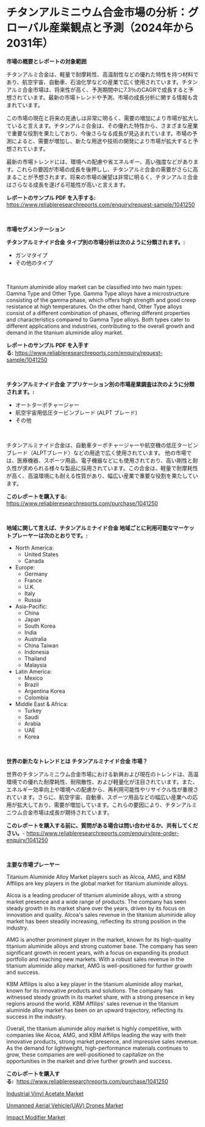<p><h1>チタンアルミニウム合金市場の分析：グローバル産業観点と予測（2024年から2031年）</h1></p><p><strong>市場の概要とレポートの対象範囲</strong></p>
<p><p>チタンアルミ合金は、軽量で耐摩耗性、高温耐性などの優れた特性を持つ材料であり、航空宇宙、自動車、石油化学などの産業で広く使用されています。チタンアルミ合金市場は、将来性が高く、予測期間中に7.3％のCAGRで成長すると予想されています。最新の市場トレンドや予測、市場の成長分析に関する情報も含まれています。</p><p>この市場の現在と将来の見通しは非常に明るく、需要の増加により市場が拡大していると言えます。チタンアルミ合金は、その優れた特性から、さまざまな産業で重要な役割を果たしており、今後さらなる成長が見込まれています。市場の予測によると、需要が増加し、新たな用途や技術の開発により市場が拡大すると予想されています。</p><p>最新の市場トレンドには、環境への配慮や省エネルギー、高い強度などがあります。これらの要因が市場の成長を後押しし、チタンアルミ合金の需要がさらに高まることが予想されます。将来の市場の展望は非常に明るく、チタンアルミ合金はさらなる成長を遂げる可能性が高いと言えます。</p></p>
<p><strong>レポートのサンプル PDF を入手する:</strong> <a href="https://www.reliableresearchreports.com/enquiry/request-sample/1041250">https://www.reliableresearchreports.com/enquiry/request-sample/1041250</a></p>
<p>&nbsp;</p>
<p><strong>市場セグメンテーション</strong></p>
<p><strong>チタンアルミナイド合金 タイプ別の市場分析は次のように分類されます。:</strong></p>
<p><ul><li>ガンマタイプ</li><li>その他のタイプ</li></ul></p>
<p>&nbsp;</p>
<p><p>Titanium aluminide alloy market can be classified into two main types: Gamma Type and Other Type. Gamma Type alloys have a microstructure consisting of the gamma phase, which offers high strength and good creep resistance at high temperatures. On the other hand, Other Type alloys consist of a different combination of phases, offering different properties and characteristics compared to Gamma Type alloys. Both types cater to different applications and industries, contributing to the overall growth and demand in the titanium aluminide alloy market.</p></p>
<p><strong>レポートのサンプル PDF を入手する:</strong>&nbsp;<a href="https://www.reliableresearchreports.com/enquiry/request-sample/1041250">https://www.reliableresearchreports.com/enquiry/request-sample/1041250</a></p>
<p>&nbsp;</p>
<p><strong> チタンアルミナイド合金 アプリケーション別の市場産業調査は次のように分類されます。:</strong></p>
<p><ul><li>オートターボチャージャー</li><li>航空宇宙用低圧タービンブレード (ALPT ブレード)</li><li>その他</li></ul></p>
<p>&nbsp;</p>
<p><p>チタンアルミナイド合金は、自動車ターボチャージャーや航空機の低圧タービンブレード（ALPTブレード）などの用途で広く使用されています。 他の市場では、医療機器、スポーツ用品、電子機器などにも使用されており、高い剛性と耐久性が求められる様々な製品に採用されています。この合金は、軽量で耐摩耗性が高く、高温環境にも耐える性質があり、幅広い産業で重要な役割を果たしています。</p></p>
<p><strong>このレポートを購入する:</strong>&nbsp; <a href="https://www.reliableresearchreports.com/purchase/1041250">https://www.reliableresearchreports.com/purchase/1041250</a></p>
<p>&nbsp;</p>
<p><strong>地域に関して言えば、チタンアルミナイド合金 地域ごとに利用可能なマーケットプレーヤーは次のとおりです。:</strong></p>
<p><ul>
    <li>
        North America:
        <ul>
            <li>United States</li>
            <li>Canada</li>
        </ul>
    </li>
    <li>
        Europe:
        <ul>
            <li>Germany</li>
            <li>France</li>
            <li>U.K.</li>
            <li>Italy</li>
            <li>Russia</li>
        </ul>
    </li>
    <li>
        Asia-Pacific:
        <ul>
            <li>China</li>
            <li>Japan</li>
            <li>South Korea</li>
            <li>India</li>
            <li>Australia</li>
            <li>China Taiwan</li>
            <li>Indonesia</li>
            <li>Thailand</li>
            <li>Malaysia</li>
        </ul>
    </li>
    <li>
        Latin America:
        <ul>
            <li>Mexico</li>
            <li>Brazil</li>
            <li>Argentina Korea</li>
            <li>Colombia</li>
        </ul>
    </li>
    <li>
        Middle East & Africa:
        <ul>
            <li>Turkey</li>
            <li>Saudi</li>
            <li>Arabia</li>
            <li>UAE</li>
            <li>Korea</li>
        </ul>
    </li>
    </ul></p>
<p>&nbsp;</p>
<p><strong>世界の新たなトレンドとは チタンアルミナイド合金 市場？</strong></p>
<p><p>世界のチタンアルミニウム合金市場における新興および現在のトレンドは、高温環境での優れた耐摩耗性、耐飛散性、および軽量化が注目されています。また、エネルギー効率向上や環境への配慮から、再利用可能性やリサイクル性が重視されています。さらに、航空宇宙、自動車、スポーツ用品などの幅広い産業への応用が拡大しており、需要が増加しています。これらの要因により、チタンアルミニウム合金市場は成長が期待されています。</p></p>
<p><strong>このレポートを購入する前に、質問がある場合は問い合わせるか、共有してください。</strong>- <a href="https://www.reliableresearchreports.com/enquiry/pre-order-enquiry/1041250">https://www.reliableresearchreports.com/enquiry/pre-order-enquiry/1041250</a></p>
<p>&nbsp;</p>
<p><strong>主要な市場プレーヤー</strong></p>
<p><p>Titanium Aluminide Alloy Market players such as Alcoa, AMG, and KBM Affilips are key players in the global market for titanium aluminide alloys. </p><p>Alcoa is a leading producer of titanium aluminide alloys, with a strong market presence and a wide range of products. The company has seen steady growth in its market share over the years, driven by its focus on innovation and quality. Alcoa's sales revenue in the titanium aluminide alloy market has been steadily increasing, reflecting its strong position in the industry.</p><p>AMG is another prominent player in the market, known for its high-quality titanium aluminide alloys and strong customer base. The company has seen significant growth in recent years, with a focus on expanding its product portfolio and reaching new markets. With a robust sales revenue in the titanium aluminide alloy market, AMG is well-positioned for further growth and success.</p><p>KBM Affilips is also a key player in the titanium aluminide alloy market, known for its innovative products and solutions. The company has witnessed steady growth in its market share, with a strong presence in key regions around the world. KBM Affilips' sales revenue in the titanium aluminide alloy market has been on an upward trajectory, reflecting its success in the industry.</p><p>Overall, the titanium aluminide alloy market is highly competitive, with companies like Alcoa, AMG, and KBM Affilips leading the way with their innovative products, strong market presence, and impressive sales revenue. As the demand for lightweight, high-performance materials continues to grow, these companies are well-positioned to capitalize on the opportunities in the market and drive further growth and success.</p></p>
<p><strong>このレポートを購入する:</strong>&nbsp;&nbsp;<a href="https://www.reliableresearchreports.com/purchase/1041250">https://www.reliableresearchreports.com/purchase/1041250</a></p>
<p><p><a href="https://view.publitas.com/reportprime-1/industrial-vinyl-acetate-market-research-report-forecasted-for-period-from-2023-2030-by-market-type-market-application-and-region/">Industrial Vinyl Acetate Market</a></p><p><a href="https://view.publitas.com/reportprime-1/unmanned-aerial-vehicle-uav-drones-market-size-and-growth-market-segmentation-regional-and-country-breakdowns-and-market-trends-for-period-from-2023-2030/">Unmanned Aerial Vehicle(UAV) Drones Market</a></p><p><a href="https://view.publitas.com/reportprime-1/impact-modifier-market-growth-market-trends-covid-19-impact-and-forecasts-for-period-from-2023-2030/">Impact Modifier Market</a></p></p>
